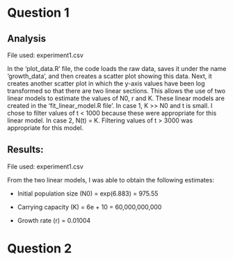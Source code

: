 # Question 1

## Analysis
File used: experiment1.csv

In the ‘plot_data.R’ file, the code loads the raw data, saves it under the name ‘growth_data’, and then creates a scatter plot showing this data. Next, it creates another scatter plot in which the y-axis values have been log transformed so that there are two linear sections. This allows the use of two linear models to estimate the values of N0, r and K. These linear models are created in the ‘fit_linear_model.R file’. In case 1, K >> N0 and t is small. I chose to filter values of t < 1000 because these were appropriate for this linear model. In case 2,  N(t) = K. Filtering values of t > 3000 was appropriate for this model.

## Results:
File used: experiment1.csv

From the two linear models, I was able to obtain the following estimates:

* Initial population size (N0) = exp(6.883) = 975.55

* Carrying capacity (K) = 6e + 10 = 60,000,000,000

* Growth rate (r) = 0.01004


# Question 2
